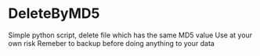 # DeleteByMD5
Simple python script, delete file which has the same MD5 value
Use at your own risk
Remeber to backup before doing anything to your data
